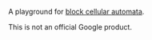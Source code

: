 A playground for [block cellular automata](https://en.wikipedia.org/wiki/Block_cellular_automaton).

This is not an official Google product.
